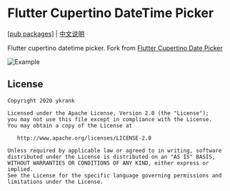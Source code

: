 # Flutter Cupertino DateTime Picker

[[pub packages]](https://pub.dartlang.org/packages/flutter_cupertino_date_time_picker)
| [中文说明](./README_zh-cn.md)

Flutter cupertino datetime picker.
Fork from [Flutter Cupertino Date Picker](https://github.com/dylanwuzh/flutter-cupertino-date-picker)

![Example][1]

## License

```
Copyright 2020 ykrank

Licensed under the Apache License, Version 2.0 (the "License");
you may not use this file except in compliance with the License.
You may obtain a copy of the License at

   http://www.apache.org/licenses/LICENSE-2.0

Unless required by applicable law or agreed to in writing, software
distributed under the License is distributed on an "AS IS" BASIS,
WITHOUT WARRANTIES OR CONDITIONS OF ANY KIND, either express or implied.
See the License for the specific language governing permissions and
limitations under the License.
```

[1]:https://github.com/ykrank/flutter_cupertino_datetime_picker/blob/master/assets/flutter_date_picker_1.jpg?raw=true
